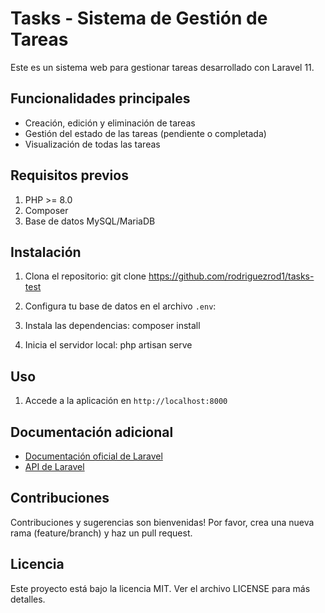 # Tasks - Sistema de Gestión de Tareas

Este es un sistema web para gestionar tareas desarrollado con Laravel 11.

## Funcionalidades principales

- Creación, edición y eliminación de tareas
- Gestión del estado de las tareas (pendiente o completada)
- Visualización de todas las tareas

## Requisitos previos

1. PHP >= 8.0
2. Composer
3. Base de datos MySQL/MariaDB

## Instalación

1. Clona el repositorio:
   git clone https://github.com/rodriguezrod1/tasks-test


2. Configura tu base de datos en el archivo `.env`:


3. Instala las dependencias:
    composer install


4. Inicia el servidor local:
    php artisan serve



## Uso

1. Accede a la aplicación en `http://localhost:8000`


## Documentación adicional

- [Documentación oficial de Laravel](https://laravel.com/docs)
- [API de Laravel](https://laravel.com/api)

## Contribuciones

Contribuciones y sugerencias son bienvenidas! Por favor, crea una nueva rama (feature/branch) y haz un pull request.

## Licencia

Este proyecto está bajo la licencia MIT. Ver el archivo LICENSE para más detalles.
